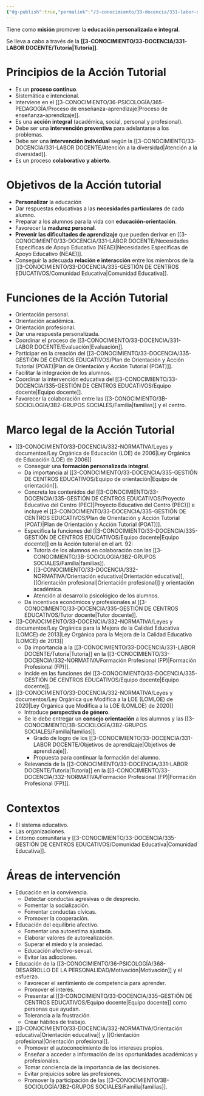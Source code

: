 ```yaml
---
{"dg-publish":true,"permalink":"/3-conocimiento/33-docencia/331-labor-docente/accion-tutorial/"}
---
```


Tiene como **misión** promover la **educación personalizada e integral**.

Se lleva a cabo a través de la **[[3-CONOCIMIENTO/33-DOCENCIA/331-LABOR DOCENTE/Tutoría\|Tutoría]]**.

# Principios de la Acción Tutorial
- Es un **proceso continuo**.
- Sistemática e intencional.
- Interviene en el [[3-CONOCIMIENTO/36-PSICOLOGÍA/365-PEDAGOGÍA/Proceso de enseñanza-aprendizaje\|Proceso de enseñanza-aprendizaje]].
- Es una **acción integral** (académica, social, personal y profesional).
- Debe ser una **intervención preventiva** para adelantarse a los problemas.
- Debe ser una **intervención individual** según la [[3-CONOCIMIENTO/33-DOCENCIA/331-LABOR DOCENTE/Atención a la diversidad\|Atención a la diversidad]].
- Es un proceso **colaborativo y abierto**.

# Objetivos de la Acción tutorial
- **Personalizar** la educación
- Dar respuestas educativas a las **necesidades particulares** de cada alumno.
- Preparar a los alumnos para la vida con **educación-orientación**.
- Favorecer la **madurez personal**.
- **Prevenir las dificultades de aprendizaje** que pueden derivar en [[3-CONOCIMIENTO/33-DOCENCIA/331-LABOR DOCENTE/Necesidades Específicas de Apoyo Educativo (NEAE)\|Necesidades Específicas de Apoyo Educativo (NEAE)]].
- Conseguir la adecuada **relación e interacción** entre los miembros de la [[3-CONOCIMIENTO/33-DOCENCIA/335-GESTIÓN DE CENTROS EDUCATIVOS/Comunidad Educativa\|Comunidad Educativa]].

# Funciones de la Acción Tutorial 
- Orientación personal.
- Orientación académica.
- Orientación profesional.
- Dar una respuesta personalizada.
- Coordinar el proceso de [[3-CONOCIMIENTO/33-DOCENCIA/331-LABOR DOCENTE/Evaluación\|Evaluación]].
- Participar en la creación del [[3-CONOCIMIENTO/33-DOCENCIA/335-GESTIÓN DE CENTROS EDUCATIVOS/Plan de Orientación y Acción Tutorial (POAT)\|Plan de Orientación y Acción Tutorial (POAT)]].
- Facilitar la integración de los alumnos.
- Coordinar la intervención educativa del [[3-CONOCIMIENTO/33-DOCENCIA/335-GESTIÓN DE CENTROS EDUCATIVOS/Equipo docente\|Equipo docente]].
- Favorecer la colaboración entre las [[3-CONOCIMIENTO/3B-SOCIOLOGÍA/3B2-GRUPOS SOCIALES/Familia\|familias]] y el centro.

# Marco legal de la Acción Tutorial
- [[3-CONOCIMIENTO/33-DOCENCIA/332-NORMATIVA/Leyes y documentos/Ley Orgánica de Educación (LOE) de 2006\|Ley Orgánica de Educación (LOE) de 2006]]
	- Conseguir una **formación personalizada integral**.
	- Da importancia al [[3-CONOCIMIENTO/33-DOCENCIA/335-GESTIÓN DE CENTROS EDUCATIVOS/Equipo de orientación\|Equipo de orientación]].
	- Concreta los contenidos del [[3-CONOCIMIENTO/33-DOCENCIA/335-GESTIÓN DE CENTROS EDUCATIVOS/Proyecto Educativo del Centro (PEC)\|Proyecto Educativo del Centro (PEC)]] e incluye el [[3-CONOCIMIENTO/33-DOCENCIA/335-GESTIÓN DE CENTROS EDUCATIVOS/Plan de Orientación y Acción Tutorial (POAT)\|Plan de Orientación y Acción Tutorial (POAT)]].
	- Especifica la funciones del [[3-CONOCIMIENTO/33-DOCENCIA/335-GESTIÓN DE CENTROS EDUCATIVOS/Equipo docente\|Equipo docente]] en la Acción tutorial en el art. 92:
		- Tutoría de los alumnos en colaboración con las [[3-CONOCIMIENTO/3B-SOCIOLOGÍA/3B2-GRUPOS SOCIALES/Familia\|familias]].
		- [[3-CONOCIMIENTO/33-DOCENCIA/332-NORMATIVA/Orientación educativa\|Orientación educativa]], [[Orientación profesional\|Orientación profesional]] y orientación académica.
		- Atención al desarrollo psicológico de los alumnos.
	- Da incentivos económicos y profesionales al [[3-CONOCIMIENTO/33-DOCENCIA/335-GESTIÓN DE CENTROS EDUCATIVOS/Tutor docente\|Tutor docente]].
- [[3-CONOCIMIENTO/33-DOCENCIA/332-NORMATIVA/Leyes y documentos/Ley Orgánica para la Mejora de la Calidad Educativa (LOMCE) de 2013\|Ley Orgánica para la Mejora de la Calidad Educativa (LOMCE) de 2013]]
	- Da importancia a la [[3-CONOCIMIENTO/33-DOCENCIA/331-LABOR DOCENTE/Tutoría\|Tutoría]] en la [[3-CONOCIMIENTO/33-DOCENCIA/332-NORMATIVA/Formación Profesional (FP)\|Formación Profesional (FP)]].
	- Incide en las funciones del [[3-CONOCIMIENTO/33-DOCENCIA/335-GESTIÓN DE CENTROS EDUCATIVOS/Equipo docente\|Equipo docente]].
- [[3-CONOCIMIENTO/33-DOCENCIA/332-NORMATIVA/Leyes y documentos/Ley Orgánica que Modifica a la LOE (LOMLOE) de 2020\|Ley Orgánica que Modifica a la LOE (LOMLOE) de 2020]]
	- Introduce **perspectiva de género**.
	- Se le debe entregar un **consejo orientación** a los alumnos y las [[3-CONOCIMIENTO/3B-SOCIOLOGÍA/3B2-GRUPOS SOCIALES/Familia\|familias]].
		- Grado de logro de los [[3-CONOCIMIENTO/33-DOCENCIA/331-LABOR DOCENTE/Objetivos de aprendizaje\|Objetivos de aprendizaje]].
		- Propuesta para continuar la formación del alumno.
	- Relevancia de la [[3-CONOCIMIENTO/33-DOCENCIA/331-LABOR DOCENTE/Tutoría\|Tutoría]] en la [[3-CONOCIMIENTO/33-DOCENCIA/332-NORMATIVA/Formación Profesional (FP)\|Formación Profesional (FP)]].

# Contextos
- El sistema educativo.
- Las organizaciones.
- Entorno comunitaria y [[3-CONOCIMIENTO/33-DOCENCIA/335-GESTIÓN DE CENTROS EDUCATIVOS/Comunidad Educativa\|Comunidad Educativa]].

# Áreas de intervención
- Educación en la convivencia.
	- Detectar conductas agresivas o de desprecio.
	- Fomentar la socialización.
	- Fomentar conductas cívicas.
	- Promover la cooperación.
- Educación del equilibrio afectivo.
	- Fomentar una autoestima ajustada.
	- Elaborar valores de autorealización.
	- Superar el miedo y la ansiedad.
	- Educación afectivo-sexual.
	- Evitar las adicciones.
- Educación de la [[3-CONOCIMIENTO/36-PSICOLOGÍA/368-DESARROLLO DE LA PERSONALIDAD/Motivación\|Motivación]] y el esfuerzo.
	- Favorecer el sentimiento de competencia para aprender.
	- Promover el interés.
	- Presentar al [[3-CONOCIMIENTO/33-DOCENCIA/335-GESTIÓN DE CENTROS EDUCATIVOS/Equipo docente\|Equipo docente]] como personas que ayudan.
	- Tolerancia a la frustración.
	- Crear hábitos de trabajo.
- [[3-CONOCIMIENTO/33-DOCENCIA/332-NORMATIVA/Orientación educativa\|Orientación educativa]] y [[Orientación profesional\|Orientación profesional]].
	- Promover el autoconocimiento de los intereses propios.
	- Enseñar a acceder a información de las oportunidades académicas y profesionales. 
	- Tomar conciencia de la importancia de las decisiones.
	- Evitar prejuicios sobre las profesiones.
	- Promover la participación de las [[3-CONOCIMIENTO/3B-SOCIOLOGÍA/3B2-GRUPOS SOCIALES/Familia\|familias]].